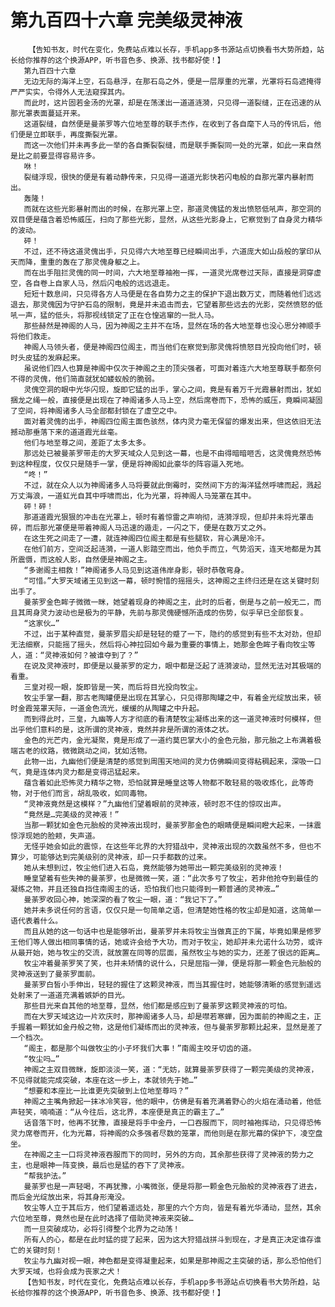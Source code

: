 # 第九百四十六章 完美级灵神液
        【告知书友，时代在变化，免费站点难以长存，手机app多书源站点切换看书大势所趋，站长给你推荐的这个换源APP，听书音色多、换源、找书都好使！】
       第九百四十六章
       无边无际的海洋上空，石岛悬浮，在那石岛之外，便是一层厚重的光罩，光罩将石岛遮掩得严严实实，令得外人无法窥探其内。
       而此时，这片固若金汤的光罩，却是在荡漾出一道道涟漪，只见得一道裂缝，正在迅速的从那光罩表面蔓延开来。
       这道裂缝，自然便是曼荼罗等六位地至尊的联手杰作，在收到了各自麾下人马的传讯后，他们便是立即联手，再度撕裂光罩。
       而这一次他们并未再多此一举的各自撕裂裂缝，而是联手撕裂同一处的光罩，如此一来自然是比之前要显得容易许多。
       咻！
       裂缝浮现，很快的便是有着动静传来，只见得一道道光影快若闪电般的自那光罩内暴射而出。
       轰隆！
       而就在这些光影暴射而出的时候，在那光罩上空，那道灵傀猛的发出愤怒低吼声，那空洞的双目便是蕴含着恐怖威压，扫向了那些光影，显然，从这些光影身上，它察觉到了自身灵力精华的波动。
       砰！
       不过，还不待这道灵傀出手，只见得六大地至尊已经瞬间出手，六道庞大如山岳般的掌印从天而降，重重的轰在了那灵傀身躯之上。
       而在出手阻拦灵傀的同一时间，六大地至尊袖袍一挥，一道灵光席卷过天际，直接是洞穿虚空，各自卷上自家人马，然后闪电般的远远退走。
       短短十数息间，只见得各方人马便是在各自势力之主的保护下退出数万丈，而随着他们远远退去，那灵傀因为守护石岛的限制，竟是并未追击而去，它望着那些远去的光影，突然愤怒的低吼一声，猛的低头，将那视线锁定了正在仓惶逃窜的一批人马。
       那些赫然是神阁的人马，因为神阁之主并不在场，显然在场的各大地至尊也没心思分神顺手将他们救走。
       神阁人马领头者，便是神阁四位阁主，而当他们在察觉到那灵傀将愤怒目光投向他们时，顿时头皮猛的发麻起来。
       虽说他们四人也算是神阁中仅次于神阁之主的顶尖强者，可面对着连六大地至尊联手都奈何不得的灵傀，他们简直就犹如蝼蚁般的脆弱。
       灵傀空洞的眼中光华闪现，旋即它猛的出手，掌心之间，竟是有着万千光霞暴射而出，犹如捆龙之绳一般，直接便是出现在了神阁诸多人马上空，然后席卷而下，恐怖的威压，竟瞬间凝固了空间，将神阁诸多人马全部都封锁在了虚空之中。
       面对着灵傀的出手，神阁四位阁主面色骇然，体内灵力毫无保留的爆发出来，但这依旧无法撼动那垂落下来的道道霞光丝毫。
       他们与地至尊之间，差距了太多太多。
       那远处已被曼荼罗带走的大罗天域众人见到这一幕，也是不由得暗暗咂舌，这灵傀竟然恐怖到这种程度，仅仅只是随手一掌，便是将神阁如此豪华的阵容逼入死地。
       “咚！”
       不过，就在众人以为神阁诸多人马将要就此倒霉时，突然间下方的海洋猛然呼啸而起，溅起万丈海浪，一道虹光自其中呼啸而出，化为光罩，将神阁人马笼罩在其中。
       砰！砰！
       那道道霞光狠狠的冲击在光罩上，顿时有着惊雷之声响彻，涟漪浮现，但却并未将光罩击碎，而后那光罩便是带着神阁人马迅速的遁走，一闪之下，便是在数万丈之外。
       在这生死之间走了一遭，就连神阁四位阁主都是有些腿软，背心满是冷汗。
       在他们前方，空间泛起涟漪，一道人影踏空而出，他负手而立，气势滔天，连天地都是为其所震慑，而这般人影，自然便是神阁之主。
       “多谢阁主相救！”神阁诸多人马见到这道伟岸身影，顿时恭敬弯身。
       “可惜。”大罗天域诸王见到这一幕，顿时惋惜的摇摇头，这神阁之主终归还是在这关键时刻出手了。
       曼荼罗金色眸子微微一眯，她望着现身的神阁之主，此时的后者，倒是与之前一般无二，而且其周身灵力波动也是极为的平静，先前与那灵傀硬憾所造成的伤势，似乎早已全部恢复。
       “这家伙…”
       不过，出于某种直觉，曼荼罗眉尖却是轻轻的蹙了一下，隐约的感觉到有些不太对劲，但却无法细察，只能摇了摇头，然后将心神拉回如今最为重要的事情上，她那金色眸子看向牧尘等人，道：“灵神液如何？被谁夺到了？”
       在说及灵神液时，即便是以曼荼罗的定力，眼中都是泛起了涟漪波动，显然无法对其极端的看重。
       三皇对视一眼，旋即皆是一笑，而后将目光投向牧尘。
       牧尘手掌一翻，那古老陶罐便是出现在其掌心，只见得那陶罐之中，有着金光绽放出来，顿时金霞笼罩天际，一道金色流光，缓缓的从陶罐之中升起。
       而到得此时，三皇，九幽等人方才彻底的看清楚牧尘凝练出来的这一道灵神液时何模样，但出乎他们意料的是，这所谓的灵神液，竟然并非是所谓的液体之状。
       金色的光芒内，金光凝聚，竟是形成了一道约莫巴掌大小的金色元胎，那元胎之上布满着极端古老的纹路，微微跳动之间，犹如活物。
       此物一出，九幽他们便是清楚的感觉到周围天地间的灵力仿佛瞬间变得粘稠起来，深吸一口气，竟是连体内灵力都是变得迅猛起来。
       蕴含着如此恐怖灵力精华之物，恐怕就算是睡皇这等人物都不敢轻易的吸收炼化，此等奇物，对于他们而言，胡乱吸收，如同毒物。
       “灵神液竟然是这模样？”九幽他们望着眼前的灵神液，顿时忍不住的惊叹出声。
       “竟然是…完美级的灵神液！”
       当那一颗犹如金色元胎般的灵神液出现时，曼荼罗那金色的眼睛便是瞬间瞪大起来，一抹震惊浮现她的脸颊，失声道。
       无怪乎她会如此的震惊，在这些年北界的大狩猎战中，灵神液出现的次数虽然不多，但也不算少，可能够达到完美级别的灵神液，却一只手都数的过来。
       她从未想到过，牧尘他们进入石岛，竟然能够为她带出一颗完美级别的灵神液！
       睡皇望着有些失神的曼荼罗，也是微微一笑，道：“此次多亏了牧尘，若非他抢夺到最佳的凝练之物，并且还独自挡住南阁主的话，恐怕我们也只能得到一颗普通的灵神液…”
       曼荼罗收回心神，她深深的看了牧尘一眼，道：“我记下了。”
       她并未多说任何的言语，仅仅只是一句简单之语，但清楚她性格的牧尘却是知道，这简单一语代表着什么。
       而且从她的这一句话中也是能够听出，曼荼罗并未将牧尘当做真正的下属，毕竟如果是修罗王他们等人做出相同事情的话，她或许会给予大功，而对于牧尘，她却并未允诺什么功劳，或许从最开始，她与牧尘的交流，就放置在同等的层面，虽然牧尘与她的实力，还差了很远的距离…
       牧尘冲着曼荼罗笑了笑，也并未矫情的说什么，只是屈指一弹，便是将那一颗金色元胎般的灵神液送到了曼荼罗面前。
       曼荼罗白皙小手伸出，轻轻的握住了这颗灵神液，而当其握住时，她能够清晰的感觉到遥远处射来了一道道充满着嫉妒的目光。
       那些目光来自其他的地至尊，显然，他们都是感应到了曼荼罗这颗灵神液的可怕。
       而在大罗天域这边一片欢庆时，那神阁诸多人马，却是噤若寒蝉，因为面前的神阁之主，正手握着一颗犹如金丹般之物，这是他们凝练而出的灵神液，但与曼荼罗那颗比起来，显然是差了一个档次。
       “阁主，都是那个叫做牧尘的小子坏我们大事！”南阁主咬牙切齿的道。
       “牧尘吗…”
       神阁之主双目微眯，旋即淡淡一笑，道：“无妨，就算曼荼罗获得了一颗完美级的灵神液，不见得就能完成突破，本座在这一步上，本就领先于她…”
       “想要和本座比一比谁更先突破到上位地至尊吗？”
       神阁之主嘴角掀起一抹冰冷笑容，他的眼中，仿佛是有着充满着野心的火焰在涌动着，他低声轻笑，喃喃道：“从今往后，这北界，本座便是真正的霸主了…”
       话音落下时，他再不犹豫，直接是将手中金丹，一口吞服而下，同时袖袍挥动，只见得恐怖灵力席卷而开，化为光幕，将神阁的众多强者尽数的笼罩，而他则是在那光幕的保护下，凌空盘坐。
       在神阁之主一口将灵神液吞服而下的同时，另外的方向，其余那些获得了灵神液的势力之主，也是眼神一阵变换，最后也是猛的吞下了灵神液。
       “帮我护法。”
       曼荼罗也是一声轻喝，不再犹豫，小嘴微张，便是将那一颗金色元胎般的灵神液吞了进去，而后金光绽放出来，将其身形淹没。
       牧尘等人立于其后方，他们望着遥远处，那里的六个方向，皆是有着光华涌动，显然，其余六位地至尊，竟然也是在此时选择了借助灵神液来突破…
       而一旦突破成功，必将引得整个北界为之动荡！
       所有人的心，都是在此时猛的提了起来，因为这大狩猎战拼斗到现在，才是真正决定谁存谁亡的关键时刻！
       牧尘与九幽对视一眼，神色都是变得凝重起来，如果是那神阁之主突破的话，那么恐怕他们大罗天域，也将会成为丧家之犬！
       【告知书友，时代在变化，免费站点难以长存，手机app多书源站点切换看书大势所趋，站长给你推荐的这个换源APP，听书音色多、换源、找书都好使！】